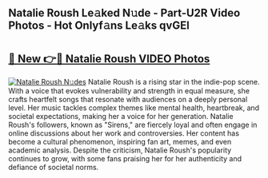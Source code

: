 ## Natalie Roush Le𝚊ked N𝚞de - Part-U2R Video Photos - Hot Onlyf𝚊ns Le𝚊ks qvGEl

# <h2><a href="http://ac11981.deff.icu/?id=Natalie+Roush">🔗 New 👉🔴 Natalie Roush VIDEO Photos</a></h2>

[![Natalie Roush N𝚞des](https://i.imgur.com/rIISA9y.gif)](http://ac11981.deff.icu/?id=Natalie+Roush)
Natalie Roush is a rising star in the indie-pop scene. With a voice that evokes vulnerability and strength in equal measure, she crafts heartfelt songs that resonate with audiences on a deeply personal level. Her music tackles complex themes like mental health, heartbreak, and societal expectations, making her a voice for her generation. Natalie Roush's followers, known as "Sirens," are fiercely loyal and often engage in online discussions about her work and controversies. Her content has become a cultural phenomenon, inspiring fan art, memes, and even academic analysis. Despite the criticism, Natalie Roush's popularity continues to grow, with some fans praising her for her authenticity and defiance of societal norms.
